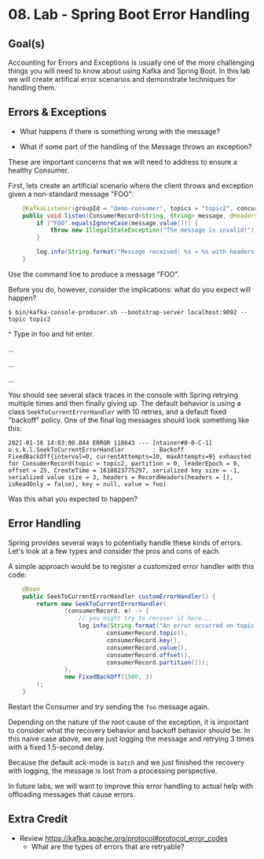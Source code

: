 # 08. Lab - Spring Boot Error Handling

## Goal(s)

Accounting for Errors and Exceptions is usually one of the more challenging things you will need to know about using
Kafka and Spring Boot.  In this lab we will create artifical error scenarios and demonstrate techniques for handling
them.

## Errors & Exceptions

- What happens if there is something wrong with the message?

- What if some part of the handling of the Message throws an exception?

These are important concerns that we will need to address to ensure a healthy Consumer.

First, lets create an artificial scenario where the client throws and exception given a non-standard message "FOO":

```java
    @KafkaListener(groupId = "demo-consumer", topics = "topic2", concurrency = "3")
    public void listen(ConsumerRecord<String, String> message, @Headers MessageHeaders messageHeaders) {
        if ("FOO".equalsIgnoreCase(message.value())) {
            throw new IllegalStateException("The message is invalid!");
        }

        log.info(String.format("Message received: %s = %s with headers: %s", message.key(), message.value(), messageHeaders));
    }
```

Use the command line to produce a message "FOO".

Before you do, however, consider the implications: what do you expect will happen?

```shell
$ bin/kafka-console-producer.sh --bootstrap-server localhost:9092 --topic topic2
```

^ Type in foo and hit enter.

...

...

...

You should see several stack traces in the console with Spring retrying multiple times and then finally giving up.  The
default behavior is using a class `SeekToCurrentErrorHandler` with 10 retries, and a default fixed "backoff" policy.
One of the final log messages should look something like this:

```shell
2021-01-16 14:03:00.844 ERROR 118643 --- [ntainer#0-0-C-1] o.s.k.l.SeekToCurrentErrorHandler        : Backoff FixedBackOff{interval=0, currentAttempts=10, maxAttempts=9} exhausted for ConsumerRecord(topic = topic2, partition = 0, leaderEpoch = 0, offset = 25, CreateTime = 1610823775297, serialized key size = -1, serialized value size = 3, headers = RecordHeaders(headers = [], isReadOnly = false), key = null, value = foo)
```

Was this what you expected to happen?

## Error Handling

Spring provides several ways to potentially handle these kinds of errors.  Let's look at a few types and consider the
pros and cons of each.

A simple approach would be to register a customized error handler with this code:

```java
    @Bean
    public SeekToCurrentErrorHandler customErrorHandler() {
        return new SeekToCurrentErrorHandler(
                (consumerRecord, e) -> {
                    // you might try to recover it here...
                    log.info(String.format("An error occurred on topic '%s' with message: (%s => %s) at offset: %d on partition: %s",
                            consumerRecord.topic(),
                            consumerRecord.key(),
                            consumerRecord.value(),
                            consumerRecord.offset(),
                            consumerRecord.partition()));
                },
                new FixedBackOff(1500, 3)
        );
    }
```

Restart the Consumer and try sending the `foo` message again.

Depending on the nature of the root cause of the exception, it is important to consider what the recovery behavior and
backoff behavior should be.  In this naive case above, we are just logging the message and retrying 3 times with a fixed
1.5-second delay.

Because the default ack-mode is `batch` and we just finished the recovery with logging, the message is lost from a
processing perspective.

In future labs, we will want to improve this error handling to actual help with offloading messages that cause errors.

## Extra Credit

- Review https://kafka.apache.org/protocol#protocol_error_codes
  - What are the types of errors that are retryable?
